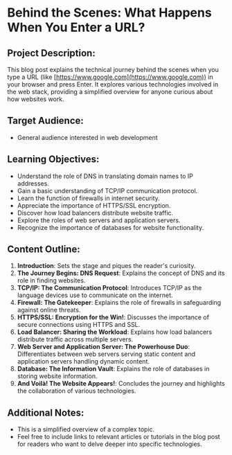 # Behind the Scenes: What Happens When You Enter a URL?

## Project Description:

This blog post explains the technical journey behind the scenes when you type a URL (like [https://www.google.com](https://www.google.com)) in your browser and press Enter. It explores various technologies involved in the web stack, providing a simplified overview for anyone curious about how websites work.

## Target Audience:

- General audience interested in web development

## Learning Objectives:

- Understand the role of DNS in translating domain names to IP addresses.
- Gain a basic understanding of TCP/IP communication protocol.
- Learn the function of firewalls in internet security.
- Appreciate the importance of HTTPS/SSL encryption.
- Discover how load balancers distribute website traffic.
- Explore the roles of web servers and application servers.
- Recognize the importance of databases for website functionality.

## Content Outline:

1. **Introduction**: Sets the stage and piques the reader's curiosity.
2. **The Journey Begins: DNS Request**: Explains the concept of DNS and its role in finding websites.
3. **TCP/IP: The Communication Protocol**: Introduces TCP/IP as the language devices use to communicate on the internet.
4. **Firewall: The Gatekeeper**: Explains the role of firewalls in safeguarding against online threats.
5. **HTTPS/SSL: Encryption for the Win!**: Discusses the importance of secure connections using HTTPS and SSL.
6. **Load Balancer: Sharing the Workload**: Explains how load balancers distribute traffic across multiple servers.
7. **Web Server and Application Server: The Powerhouse Duo**: Differentiates between web servers serving static content and application servers handling dynamic content.
8. **Database: The Information Vault**: Explains the role of databases in storing website information.
9. **And Voilà! The Website Appears!**: Concludes the journey and highlights the collaboration of various technologies.

## Additional Notes:

- This is a simplified overview of a complex topic.
- Feel free to include links to relevant articles or tutorials in the blog post for readers who want to delve deeper into specific technologies.

